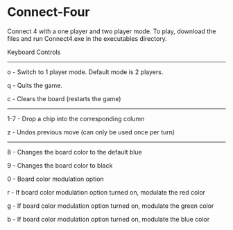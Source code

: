 # Connect-Four
Connect 4 with a one player and two player mode. To play, download the files and run Connect4.exe in the executables directory.


Keyboard Controls

------------

o - Switch to 1 player mode. Default mode is 2 players.

q - Quits the game.

c - Clears the board (restarts the game)

------------

1-7 - Drop a chip into the corresponding column

z - Undos previous move (can only be used once per turn)

-----------

8 - Changes the board color to the default blue

9 - Changes the board color to black

0 - Board color modulation option

r - If board color modulation option turned on, modulate the red color

g - If board color modulation option turned on, modulate the green color

b - If board color modulation option turned on, modulate the blue color




